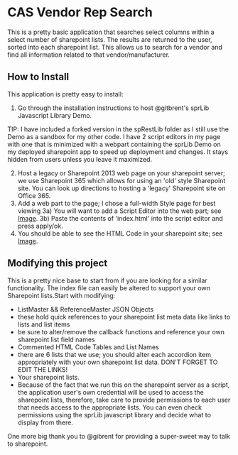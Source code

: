 # CAS Vendor Rep Search
This is a pretty basic application that searches select columns within a select number of sharepoint lists. The results are returned to the user, sorted into each sharepoint list. This allows us to search for a vendor and find all information related to that vendor/manufacturer. 

## How to Install
This application is pretty easy to install:

1) Go through the installation instructions to host @gitbrent's sprLib Javascript Library Demo. 

TIP: I have included a forked version in the spRestLib folder as I still use the Demo as a sandbox for my other code. I have 2 script editors in my page with one that is minimized with a webpart containing the sprLib Demo on my deployed sharepoint app to speed up deployment and changes. It stays hidden from users unless you leave it maximized.

2) Host a legacy or Sharepoint 2013 web page on your sharepoint server; we use Sharepoint 365 which allows for using an 'old' style Sharepoint site. You can look up directions to hosting a 'legacy' Sharepoint site on Office 365.
3) Add a web part to the page; I chose a full-width Style page for best viewing
	3a) You will want to add a Script Editor into the web part; see [Image](https://github.com/JAZConsulting/CAS-VendorRepSearch/blob/master/vendor%20rep%20search/assets/images/setup-1.png).
	3b) Paste the contents of 'index.html' into the script editor and press apply/ok.
4) You should be able to see the HTML Code in your sharepoint site; see [Image](https://github.com/JAZConsulting/CAS-VendorRepSearch/blob/master/vendor%20rep%20search/assets/images/setup-2.png).

## Modifying this project
This is a pretty nice base to start from if you are looking for a similar functionality. The index file can easily be altered to support your own Sharepoint lists.Start with modifying:
* ListMaster && ReferenceMaster JSON Objects
 * these hold quick references to your sharepoint list meta data like links to lists and list items
 * be sure to alter/remove the callback functions and reference your own sharepoint list field names
* Commented HTML Code Tables and List Names
 * there are 6 lists that we use; you should alter each accordion item appropriately with your own sharepoint list data. DON'T FORGET TO EDIT THE LINKS!
* Your sharepoint lists. 
 * Because of the fact that we run this on the sharepoint server as a script, the application user's own credential will be used to access the sharepoint lists, therefore, take care to provide permissions to each user that needs access to the appropriate lists. You can even check permissions using the sprLib javascript library and decide what to display from there.

 One more big thank you to @gibrent for providing a super-sweet way to talk to sharepoint. 